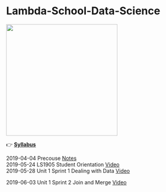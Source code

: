 # Lambda-School-Data-Science

<img width=300 src="https://github.com/Nov05/Lambda-School-Data-Science/blob/master/pictures/lambda-school-vector-logo.jpg">  

:point_right: **[Syllabus](https://learn.lambdaschool.com/syllabus/ds)**  

2019-04-04 Precouse [Notes](https://github.com/Nov05/Lambda-School-Data-Science/blob/master/readme/precourse.md)  
2019-05-24 LS1905 Student Orientation [Video](https://youtu.be/i2FlKBBZtS0)  
2019-05-28 Unit 1 Sprint 1 Dealing with Data [Video](https://github.com/Nov05/DS-Unit-1-Sprint-1-Dealing-With-Data)  

2019-06-03 Unit 1 Sprint 2 Join and Merge [Video](https://youtu.be/3vLHRhqxWMI)    

